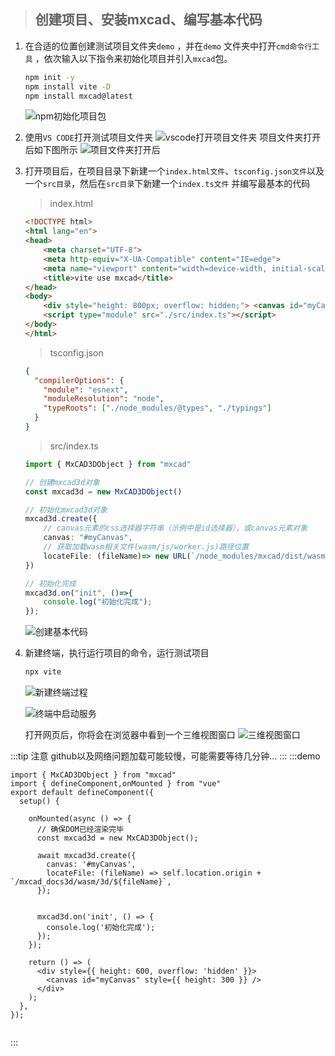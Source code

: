 > ## 创建项目、安装mxcad、编写基本代码

1. 在合适的位置创建测试项目文件夹`demo` ，并在`demo` 文件夹中打开`cmd命令行工具` ，依次输入以下指令来初始化项目并引入`mxcad`包。

   ```sh
   npm init -y
   npm install vite -D
   npm install mxcad@latest
   ```

   ![npm初始化项目包](../../assets/images/快速入门/npm初始化项目包.jpg)


2. 使用`VS CODE`打开测试项目文件夹
   ![vscode打开项目文件夹](../../assets/images/快速入门/vscode打开项目文件夹.jpg)
   项目文件夹打开后如下图所示
   ![项目文件夹打开后](../../assets/images/快速入门/项目文件夹打开后.jpg)


3. 打开项目后，在项目目录下新建一个`index.html文件`、`tsconfig.json文件`以及一个`src目录`，然后在`src目录`下新建一个`index.ts文件` 并编写最基本的代码

   > index.html

   ```html
   <!DOCTYPE html>
   <html lang="en">
   <head>
       <meta charset="UTF-8">
       <meta http-equiv="X-UA-Compatible" content="IE=edge">
       <meta name="viewport" content="width=device-width, initial-scale=1.0">
       <title>vite use mxcad</title>
   </head>
   <body>
       <div style="height: 800px; overflow: hidden;"> <canvas id="myCanvas"></canvas></div>
       <script type="module" src="./src/index.ts"></script>
   </body>
   </html>
   ```

   >tsconfig.json

   ```json
   {
     "compilerOptions": {
       "module": "esnext",
       "moduleResolution": "node",
       "typeRoots": ["./node_modules/@types", "./typings"]
     }
   }
   ```

   > src/index.ts

   ```typescript
   import { MxCAD3DObject } from "mxcad"

   // 创建mxcad3d对象
   const mxcad3d = new MxCAD3DObject()

   // 初始化mxcad3d对象
   mxcad3d.create({
       // canvas元素的css选择器字符串（示例中是id选择器），或canvas元素对象
       canvas: "#myCanvas",
       // 获取加载wasm相关文件(wasm/js/worker.js)路径位置
       locateFile: (fileName)=> new URL(`/node_modules/mxcad/dist/wasm/3d/${fileName}`, import.meta.url).href,
   })

   // 初始化完成
   mxcad3d.on("init", ()=>{
       console.log("初始化完成");
   });
   ```


      ![创建基本代码](../../assets/images/快速入门/创建基本代码.jpg)

4. 新建终端，执行运行项目的命令，运行测试项目

   ```sh
   npx vite
   ```

   ![新建终端过程](../../assets/images/快速入门/新建终端过程.jpg)

   ![终端中启动服务](../../assets/images/快速入门/终端中启动服务.jpg)

   打开网页后，你将会在浏览器中看到一个三维视图窗口
   ![三维视图窗口](../../assets/images/快速入门/三维视图窗口.jpg)


:::tip 注意
github以及网络问题加载可能较慢，可能需要等待几分钟...
:::
:::demo

```tsx
import { MxCAD3DObject } from "mxcad"
import { defineComponent,onMounted } from "vue"
export default defineComponent({
  setup() {

    onMounted(async () => {
      // 确保DOM已经渲染完毕
      const mxcad3d = new MxCAD3DObject();
      
      await mxcad3d.create({
        canvas: '#myCanvas',
        locateFile: (fileName) => self.location.origin + `/mxcad_docs3d/wasm/3d/${fileName}`,
      });
     
        
      mxcad3d.on('init', () => {
        console.log('初始化完成');
      });
    });

    return () => (
      <div style={{ height: 600, overflow: 'hidden' }}>
        <canvas id="myCanvas" style={{ height: 300 }} />
      </div>
    );
  },
});


```
:::